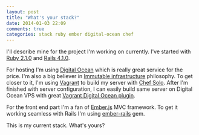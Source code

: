 ```yaml
---
layout: post
title: "What's your stack?"
date: 2014-01-03 22:09
comments: true
categories: stack ruby ember digital-ocean chef
---
```


I'll describe mine for the project I'm working on currently. I've started with
[Ruby 2.1.0](https://www.ruby-lang.org/en/news/2013/12/25/ruby-2-1-0-is-released/)
and [Rails 4.1.0](http://weblog.rubyonrails.org/2013/12/18/Rails-4-1-beta1/).

For hosting I'm using [Digital Ocean](https://www.digitalocean.com/?refcode=e9f6ba3028c2)
which is really great service for the price. I'm also a big believer in
[Immutable infrastructure](http://chadfowler.com/blog/2013/06/23/immutable-deployments/)
philosophy. To get closer to it, I'm using [Vagrant](http://www.vagrantup.com) to build
my server with [Chef Solo](http://docs.vagrantup.com/v2/provisioning/chef_solo.html).
After I'm finished with server configuration, I can easily build same server on
Digital Ocean VPS with great [Vagrant Digital Ocean plugin](https://github.com/smdahlen/vagrant-digitalocean).

For the front end part I'm a fan of [Ember.js](http://emberjs.com/) MVC framework.
To get it working seamless with Rails I'm using [ember-rails](https://github.com/emberjs/ember-rails) gem.

This is my current stack. What's yours?

